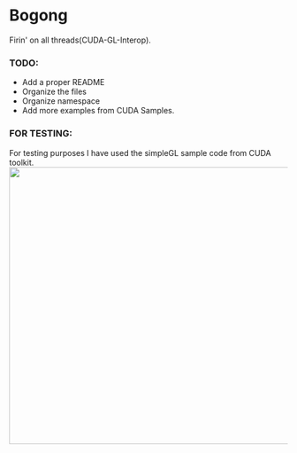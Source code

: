 # Bogong
Firin' on all threads(CUDA-GL-Interop).
### TODO:
  - Add a proper README
  - Organize the files
  - Organize namespace
  - Add more examples from CUDA Samples.
### FOR TESTING:

For testing purposes I have used the simpleGL sample code from CUDA toolkit.
<img src="https://i.imgur.com/FDAdMw1.gif" width="666" height="500" />
